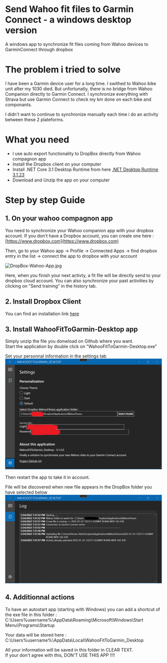 # Send Wahoo fit files to Garmin Connect - a windows desktop version
A windows app to synchronize fit files coming from Wahoo devices to GarminConnect through dropbox

# The problem i tried to solve
I have been a Garmin device user for a long time. I swithed to Wahoo bike unit after my 1030 died. But unfortunatly, there is no bridge from Wahoo Companion directly to Garmin Connect. I synchronize everything with Strava but use Garmin Connect to check my km done on each bike and componants.

I didn't want to continue to synchronize manually each time i do an activity between these 2 plateforms.

# What you need

- I use auto export functionality to DropBox directly from Wahoo compagnon app
- Install the Dropbox client on your computer
- Install .NET Core 3.1 Desktop Runtime from here [.NET Desktop Runtime 3.1.23](https://dotnet.microsoft.com/en-us/download/dotnet/3.1)
- Download and Unzip the app on your computer

# Step by step Guide

## 1. On your wahoo compagnon app
You need to synchronize your Wahoo companion app with your dropbox account. If you don't have a Dropbox account, you can create one here : [https://www.dropbox.com](https://www.dropbox.com)

Then, go to your Wahoo app -> Profile -> Connected Apps -> find dropbox entry in the list -> connect the app to dropbox with your account

![DropBox-Wahoo-App.jpg](https://i.postimg.cc/mknWL7pb/Drop-Box-Wahoo-App.jpg)

Here, when you finish your next activty, a fit file will be directly send to your dropbox cloud account. You can also synchronize your past activities by clicking on "Send training" in the history tab.

## 2. Install Dropbox Client

You can find an installation link [here](https://www.dropbox.com/downloading)

## 3. Install WahooFitToGarmin-Desktop app

Simply unzip the file you donwload on Github where you want.   
Start the application by double click on "WahooFitToGarmin-Desktop.exe"  

Set your personnal information in the settings tab
![Settings.jpg](/Pictures/settings.png)

Then restart the app to take it in account.


File will be discovered when new file appears in the DropBox folder you have selected below
![Example interface.png](/Pictures/Example_interface.png)




## 4. Additionnal actions

To have an autostart app (starting with Windows) you can add a shortcut of the exe file in this folder : C:\Users\%username%\AppData\Roaming\Microsoft\Windows\Start Menu\Programs\Startup  

Your data will be stored here : C:\Users\%username%\AppData\Local\WahooFitToGarmin_Desktop


         






All your information will be saved in this folder in CLEAR TEXT.  
If your don't agree with this, DON'T USE THIS APP !!!!


